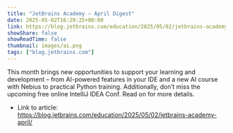 ```yaml
---
title: "JetBrains Academy – April Digest"
date: 2025-05-02T16:29:25+00:00
link: https://blog.jetbrains.com/education/2025/05/02/jetbrains-academy-april/
showShare: false
showReadTime: false
thumbnail: images/ai.png
tags: ["blog.jetbrains.com"]
---
```

This month brings new opportunities to support your learning and development – from AI-powered features in your IDE and a new AI course with Nebius to practical Python training. Additionally, don’t miss the upcoming free online IntelliJ IDEA Conf. Read on for more details.

- Link to article: https://blog.jetbrains.com/education/2025/05/02/jetbrains-academy-april/